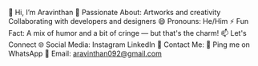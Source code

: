 
👋 Hi, I’m Aravinthan
🎨 Passionate About:
Artworks and creativity
Collaborating with developers and designers
😄 Pronouns:
He/Him
⚡ Fun Fact:
A mix of humor and a bit of cringe — but that's the charm!
📫 Let's Connect
🌐 Social Media:
Instagram
LinkedIn
💬 Contact Me:
📱 Ping me on WhatsApp
📧 Email: aravinthan092@gmail.com

